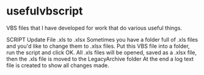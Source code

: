 # usefulvbscript

VBS files that I have developed for work that do various useful things.

SCRIPT Update File .xls to .xlsx
	Sometimes you have a folder full of .xls files and you'd like to change them to .xlsx files.
	Put this VBS file into a folder, run the script and click OK.
	All .xls files will be opened, saved as a .xlsx file, then the .xls file is moved to the LegacyArchive folder
	At the end a log text file is created to show all changes made.
